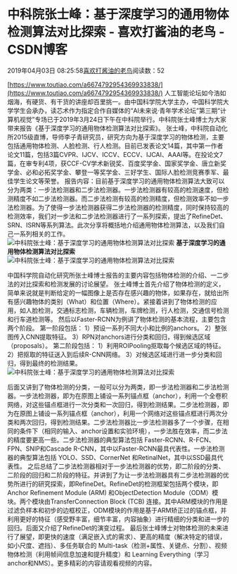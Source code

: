 
# 中科院张士峰：基于深度学习的通用物体检测算法对比探索 - 喜欢打酱油的老鸟 - CSDN博客


2019年04月03日 08:25:58[喜欢打酱油的老鸟](https://me.csdn.net/weixin_42137700)阅读数：52


[https://www.toutiao.com/a6674792954369933838/](https://www.toutiao.com/a6674792954369933838/)
人工智能论坛如今浩如烟海，有硬货、有干货的讲座却百里挑一。由中国科学院大学主办，中国科学院大学学生会承办，读芯术作为指定合作自媒体的“AI未来说·青年学术论坛”第三期“计算机视觉”专场已于2019年3月24日下午在中科院举行。中科院张士峰博士为大家带来报告《基于深度学习的通用物体检测算法对比探索》。
张士峰，中科院自动化所2015级直博，导师李子青研究员，研究方向为基于深度学习的物体检测，主要包括通用物体检测、人脸检测、行人检测。目前已发表论文14篇，其中第一作者论文11篇，包括3篇CVPR、IJCV、ICCV、ECCV、IJCAI、AAAI等。在投论文7篇，在审专利4项，获CCF-CV学术新锐奖、百度奖学金、国家奖学金、唐立新奖学金、必和必拓奖学金、攀登一等奖学金、三好学生、国际人脸检测竞赛季军、最佳学生论文等荣誉。
报告内容：目前基于深度学习的通用物体检测算法大致可以分为两类：一步法检测器和二步法检测器。一步法检测器有较高的检测速度，但检测精度不如二步法检测器。而二步法检测有较高的检测精度，但检测效率不如一步法检测器。为了使得一步法检测器获得二步法检测器的检测精度，同时保持较高的检测效率，我们对一步法和二步法检测器进行了一系列探索，提出了RefineDet、SRN、ISRN等系列算法。此次分享将概括地介绍通用物体检测算法，以及我们自己一系列相关的工作。
![中科院张士峰：基于深度学习的通用物体检测算法对比探索](http://p3.pstatp.com/large/pgc-image/fda1ca8855fd4aceb4024dc1116ecc66)
**基于深度学习的通用物体检测算法对比探索**
![中科院张士峰：基于深度学习的通用物体检测算法对比探索](http://p3.pstatp.com/large/pgc-image/c0b31af21c8446a58ae724e70e348106)

中国科学院自动化研究所张士峰博士报告的主要内容包括物体检测的介绍、一二步法的对比探索和检测发展的讨论展望。
张士峰博士首先介绍了物体检测的定义，简单来说就是判断给定的一幅图像上是否存在感兴趣的物体，如果存在，就给出所有感兴趣物体的类别（What）和位置（Where）。紧接着讲到了物体检测的应用，如人脸检测，交通标志检测，车辆检测，车牌检测，行人检测，交通信号检测和行车道检测等。
然后以Faster-RCNN为例讲了物体检测的基本流程，主要包含两个阶段。
第一阶段包括：
1）预设一系列不同大小和比例的anchors。
2）整张图传入CNN提取特征。
3）RPN对anchors进行分类和回归，得到候选区域（proposals）。
第二阶段包括：
1）利用ROIPooling抠取每个候选区域的特征。
2）把抠取的特征送入到后续R-CNN网络。
3）对候选区域进行进一步分类和回归，得到最终的检测结果。
![中科院张士峰：基于深度学习的通用物体检测算法对比探索](http://p9.pstatp.com/large/pgc-image/702b33d16065469e9001b7cebd04c4b9)

后面又讲到了物体检测的分类，一般可以分为两类，即一步法检测器和二步法检测器。一步法检测器，即为在原图上铺设一系列锚点框（anchor），利用一个全卷积网络，对这些锚点框进行一次分类和一次回归，得到检测结果。二步法检测器，即为在原图上铺设一系列锚点框（anchor），利用一个网络对这些锚点框进行两次分类和两次回归，得到检测结果。二步法检测器比一步法检测器多了一个步骤，在相同的条件下（相同的输入、anchor设置和实验环境），一步法胜在效率，而二步法的精度要更高一些。二步法检测器的典型算法包括 Faster-RCNN、R-FCN、FPN、SNIP和Cascade R-CNN，其中以Faster-RCNN最具代表性。一步法检测器的典型算法包括 YOLO、SSD、CornerNet 和RetinalNet，其中以SSD最具代表性。
之后总结了二步法检测器相对于一步法检测器的优势，即二阶段的分类、二阶段的回归和二阶段的特征。并讲到了为让一步法检测器具有二步法检测器的优势所进行的研究探索，即RefineDet。RefineDet的检测框架包括两个模块，即Anchor Refinement Module (ARM) 和ObjectDetection Module（ODM）模块。两个模块由TransferConnection Block (TCB) 连接。其中ARM模块的作用是过滤负样本和初步的边框校正，ODM模块的作用是基于ARM矫正过的锚点框，并利用更好的特征（感受野丰富，细节丰富，内容抽象）进行精细的分类和进一步的回归。后面又介绍了RefineDet的演变过程。
最后张士峰博士对物体检测的未来进行了展望，即更快的速度（满足嵌入式的需求）、更高的精度（解决特定的错误，如小尺度、遮挡）、多任务联合的 Multi-task（检测+属性、关键点、分割）、视频物体检测（利用帧间信息加速和提升精度）和 Learning Everything（学习anchor和NMS）。更多精彩的内容请观看视频的内容。

